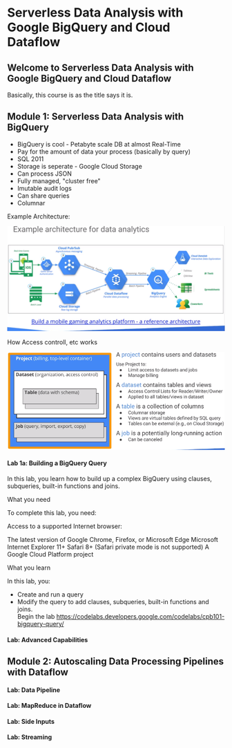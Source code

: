 # Serverless Data Analysis with Google BigQuery and Cloud Dataflow 

## Welcome to Serverless Data Analysis with Google BigQuery and Cloud Dataflow

Basically, this course is as the title says it is. 

## Module 1: Serverless Data Analysis with BigQuery

* BigQuery is cool - Petabyte scale DB at almost Real-Time
* Pay for the amount of data your process (basically by query) 
* SQL 2011
* Storage is seperate - Google Cloud Storage
* Can process JSON 
* Fully managed, "cluster free" 
* Imutable audit logs 
* Can share queries 
* Columnar 

Example Architecture:  

![](static/example_arch.PNG)

How Access controll, etc works 

![](static/project_structure.PNG)

#### Lab 1a: Building a BigQuery Query
In this lab, you learn how to build up a complex BigQuery using clauses, subqueries, built-in functions and joins.  

What you need  

To complete this lab, you need:  

Access to a supported Internet browser:  

The latest version of Google Chrome, Firefox, or Microsoft Edge
Microsoft Internet Explorer 11+
Safari 8+ (Safari private mode is not supported)
A Google Cloud Platform project  

What you learn  

In this lab, you:  

* Create and run a query
* Modify the query to add clauses, subqueries, built-in functions and joins.   
Begin the lab
https://codelabs.developers.google.com/codelabs/cpb101-bigquery-query/

#### Lab: Advanced Capabilities



## Module 2: Autoscaling Data Processing Pipelines with Dataflow

#### Lab: Data Pipeline

#### Lab: MapReduce in Dataflow

#### Lab: Side Inputs

#### Lab: Streaming

